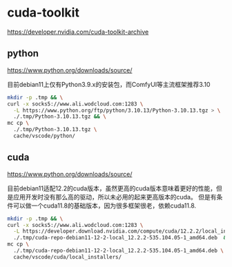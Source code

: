# cuda-toolkit

<https://developer.nvidia.com/cuda-toolkit-archive>

## python

<https://www.python.org/downloads/source/>

目前debian11上仅有Python3.9.x的安装包，而ComfyUI等主流框架推荐3.10

```bash
mkdir -p .tmp && \
curl -x socks5://www.ali.wodcloud.com:1283 \
  -L https://www.python.org/ftp/python/3.10.13/Python-3.10.13.tgz > \
  ./.tmp/Python-3.10.13.tgz && \
mc cp \
  ./.tmp/Python-3.10.13.tgz \
  cache/vscode/python/
```

## cuda

<https://www.python.org/downloads/source/>

目前debian11适配12.2的cuda版本，虽然更高的cuda版本意味着更好的性能，但是应用开发时没有那么高的驱动，所以未必用的起来更高版本的cuda。
但是有条件可以做一个cuda11.8的基础版本，因为很多框架很老，依赖cuda11.8.

```bash
mkdir -p .tmp && \
curl -x socks5://www.ali.wodcloud.com:1283 \
  -L https://developer.download.nvidia.com/compute/cuda/12.2.2/local_installers/cuda-repo-debian11-12-2-local_12.2.2-535.104.05-1_amd64.deb > \
  ./.tmp/cuda-repo-debian11-12-2-local_12.2.2-535.104.05-1_amd64.deb  && \
mc cp \
  ./.tmp/cuda-repo-debian11-12-2-local_12.2.2-535.104.05-1_amd64.deb \
  cache/vscode/cuda/local_installers/
```
